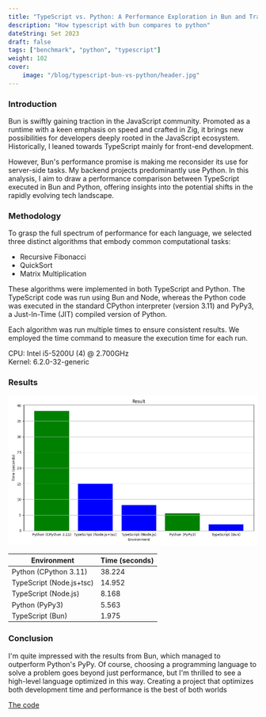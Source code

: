 ```yaml
---
title: "TypeScript vs. Python: A Performance Exploration in Bun and Traditional Runtimes"
description: "How typescript with bun compares to python"
dateString: Set 2023
draft: false
tags: ["benchmark", "python", "typescript"]
weight: 102
cover:
    image: "/blog/typescript-bun-vs-python/header.jpg"
---
```


### Introduction
Bun is swiftly gaining traction in the JavaScript community. Promoted as a runtime with a keen emphasis on speed and crafted in Zig, it brings new possibilities for developers deeply rooted in the JavaScript ecosystem. Historically, I leaned towards TypeScript mainly for front-end development. 

However, Bun's performance promise is making me reconsider its use for server-side tasks. My backend projects predominantly use Python. In this analysis, I aim to draw a performance comparison between TypeScript executed in Bun and Python, offering insights into the potential shifts in the rapidly evolving tech landscape.

### Methodology
To grasp the full spectrum of performance for each language, we selected three distinct algorithms that embody common computational tasks:

- Recursive Fibonacci
- QuickSort
- Matrix Multiplication

These algorithms were implemented in both TypeScript and Python. The TypeScript code was run using Bun and Node, whereas the Python code was executed in the standard CPython interpreter (version 3.11) and PyPy3, a Just-In-Time (JIT) compiled version of Python.

Each algorithm was run multiple times to ensure consistent results. We employed the time command to measure the execution time for each run.

CPU: Intel i5-5200U (4) @ 2.700GHz <br>
Kernel: 6.2.0-32-generic

### Results

![graph](/blog/typescript-bun-vs-python/result.png)

| Environment                  | Time (seconds) |
|------------------------------|----------------|
| Python (CPython 3.11)        | 38.224         |
| TypeScript (Node.js+tsc)     | 14.952         |
| TypeScript (Node.js)         | 8.168          |
| Python (PyPy3)               | 5.563          |
| TypeScript (Bun)             | 1.975          |


### Conclusion
I'm quite impressed with the results from Bun, which managed to outperform Python's PyPy. Of course, choosing a programming language to solve a problem goes beyond just performance, but I'm thrilled to see a high-level language optimized in this way. Creating a project that optimizes both development time and performance is the best of both worlds


[The code](https://github.com/teixeirazeus/bun-vs-python)